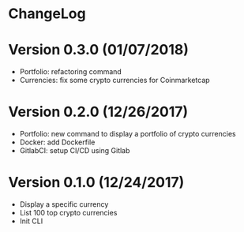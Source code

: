 ChangeLog
==============

# Version 0.3.0 (01/07/2018)

- Portfolio: refactoring command
- Currencies: fix some crypto currencies for Coinmarketcap

# Version 0.2.0 (12/26/2017)

- Portfolio: new command to display a portfolio of crypto currencies
- Docker: add Dockerfile
- GitlabCI: setup CI/CD using Gitlab

# Version 0.1.0 (12/24/2017)

- Display a specific currency
- List 100 top crypto currencies
- Init CLI

